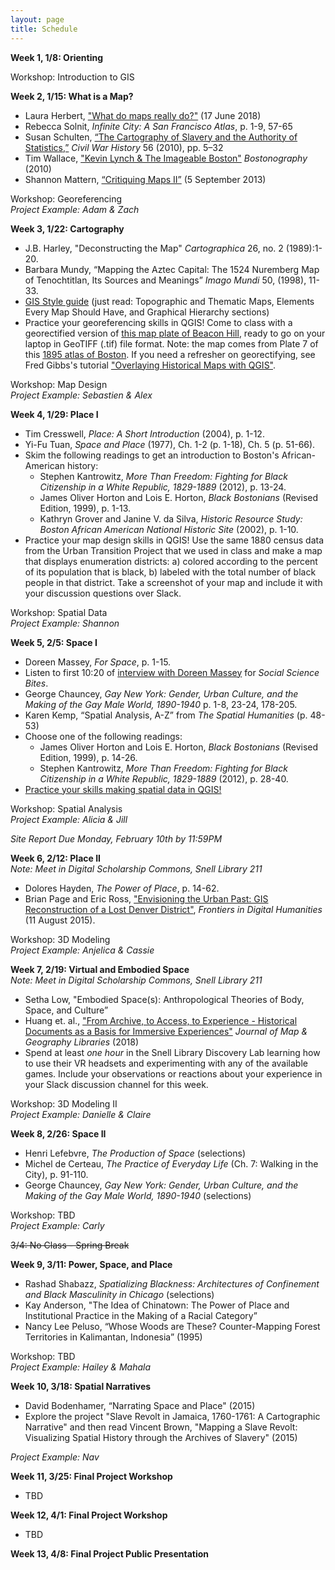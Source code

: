 ```yaml
---
layout: page
title: Schedule
---
```


**Week 1, 1/8: Orienting**

Workshop: Introduction to GIS

**Week 2, 1/15: What is a Map?**
- Laura Herbert, ["What do maps really do?"](https://www.thoughtco.com/what-do-maps-really-do-4088786) (17 June 2018)
- Rebecca Solnit, *Infinite City: A San Francisco Atlas*, p. 1-9, 57-65
- Susan Schulten, [“The Cartography of Slavery and the Authority of Statistics,”](http://www.mappingthenation.com/blog/wp-content/uploads/Cartography-of-Slavery.pdf) *Civil War History* 56 (2010), pp. 5–32
- Tim Wallace, ["Kevin Lynch & The Imageable Boston"](http://bostonography.com/2010/kevin-lynch-the-imageable-boston/) *Bostonography* (2010)
- Shannon Mattern, [“Critiquing Maps II”](https://wordsinspace.net/shannon/2013/09/05/critiquing-maps-ii/) (5 September 2013)

Workshop: Georeferencing<br>
*Project Example: Adam & Zach*

**Week 3, 1/22: Cartography**
- J.B. Harley, "Deconstructing the Map" *Cartographica* 26, no. 2 (1989):1-20.
- Barbara Mundy, “Mapping the Aztec Capital: The 1524 Nuremberg Map of Tenochtitlan, Its Sources and Meanings” *Imago Mundi* 50, (1998), 11-33. 
- [GIS Style guide](http://www.gismanual.com/style/) (just read: Topographic and Thematic Maps, Elements Every Map Should Have, and Graphical Hierarchy sections)
- Practice your georeferencing skills in QGIS! Come to class with a georectified version of [this map plate of Beacon Hill]({{site.baseurl}}/downloads/bromley-atlas-plate07-1895.tif), ready to go on your laptop in GeoTIFF (.tif) file format. Note: the map comes from Plate 7 of this [1895 atlas of Boston](https://archives.lib.state.ma.us/handle/2452/205989). If you need a refresher on georectifying, see Fred Gibbs's tutorial ["Overlaying Historical Maps with QGIS"](http://fredgibbs.net/tutorials/qgis/overlaying-historic-maps-with-qgis.html).

Workshop: Map Design<br>
*Project Example: Sebastien & Alex*

**Week 4, 1/29: Place I**
- Tim Cresswell, *Place: A Short Introduction* (2004), p. 1-12.
- Yi-Fu Tuan, *Space and Place* (1977), Ch. 1-2 (p. 1-18), Ch. 5 (p. 51-66). 
- Skim the following readings to get an introduction to Boston's African-American history:
	- Stephen Kantrowitz, *More Than Freedom: Fighting for Black Citizenship in a White Republic, 1829-1889* (2012), p. 13-24.
	- James Oliver Horton and Lois E. Horton, *Black Bostonians* (Revised Edition, 1999), p. 1-13.
	- Kathryn Grover and Janine V. da Silva, *Historic Resource Study: Boston African American National Historic Site* (2002), p. 1-10.
- Practice your map design skills in QGIS! Use the same 1880 census data from the Urban Transition Project that we used in class and make a map that displays enumeration districts: a) colored according to the percent of its population that is black, b) labeled with the total number of black people in that district. Take a screenshot of your map and include it with your discussion questions over Slack.

Workshop: Spatial Data<br>
*Project Example: Shannon*

**Week 5, 2/5: Space I**
- Doreen Massey, *For Space*, p. 1-15. 
- Listen to first 10:20 of [interview with Doreen Massey](https://www.youtube.com/watch?v=Quj4tjbTPxw) for *Social Science Bites*.
- George Chauncey, *Gay New York: Gender, Urban Culture, and the Making of the Gay Male World, 1890-1940* p. 1-8, 23-24, 178-205. 
- Karen Kemp, “Spatial Analysis, A-Z” from *The Spatial Humanities* (p. 48-53)
- Choose one of the following readings:
	- James Oliver Horton and Lois E. Horton, *Black Bostonians* (Revised Edition, 1999), p. 14-26.
	- Stephen Kantrowitz, *More Than Freedom: Fighting for Black Citizenship in a White Republic, 1829-1889* (2012), p. 28-40.
- [Practice your skills making spatial data in QGIS!]({{site.baseurl}}/week-05-homework)

Workshop: Spatial Analysis<br>
*Project Example: Alicia & Jill*

*Site Report Due Monday, February 10th by 11:59PM*

**Week 6, 2/12: Place II**<br>
*Note: Meet in Digital Scholarship Commons, Snell Library 211*
- Dolores Hayden, *The Power of Place*, p. 14-62.
- Brian Page and Eric Ross, ["Envisioning the Urban Past: GIS Reconstruction of a Lost Denver District"](https://www.frontiersin.org/articles/10.3389/fdigh.2015.00003/full), *Frontiers in Digital Humanities* (11 August 2015).

Workshop: 3D Modeling<br>
*Project Example: Anjelica & Cassie*

**Week 7, 2/19: Virtual and Embodied Space**<br>
*Note: Meet in Digital Scholarship Commons, Snell Library 211*
- Setha Low, "Embodied Space(s): Anthropological Theories of Body, Space, and Culture”
- Huang et. al., ["From Archive, to Access, to Experience - Historical Documents as a Basis for Immersive Experiences"](https://doi.org/10.1080/15420353.2018.1498427) *Journal of Map & Geography Libraries* (2018)
- Spend at least *one hour* in the Snell Library Discovery Lab learning how to use their VR headsets and experimenting with any of the available games. Include your observations or reactions about your experience in your Slack discussion channel for this week.

Workshop: 3D Modeling II<br>
*Project Example: Danielle & Claire*

**Week 8, 2/26: Space II**
- Henri Lefebvre, *The Production of Space* (selections)
- Michel de Certeau, *The Practice of Everyday Life* (Ch. 7: Walking in the City), p. 91-110.
- George Chauncey, *Gay New York: Gender, Urban Culture, and the Making of the Gay Male World, 1890-1940* (selections)

Workshop: TBD<br>
*Project Example: Carly*

~~3/4: No Class - Spring Break~~

**Week 9, 3/11: Power, Space, and Place**
- Rashad Shabazz, *Spatializing Blackness: Architectures of Confinement and Black Masculinity in Chicago* (selections)
- Kay Anderson, "The Idea of Chinatown: The Power of Place and Institutional Practice in the Making of a Racial Category”
- Nancy Lee Peluso, “Whose Woods are These? Counter-Mapping Forest Territories in Kalimantan, Indonesia” (1995)

Workshop: TBD<br>
*Project Example: Hailey & Mahala*

**Week 10, 3/18: Spatial Narratives**
- David Bodenhamer, “Narrating Space and Place" (2015)
- Explore the project "Slave Revolt in Jamaica, 1760-1761: A Cartographic Narrative" and then read Vincent Brown, "Mapping a Slave Revolt: Visualizing Spatial History through the Archives of Slavery" (2015)

*Project Example: Nav*

**Week 11, 3/25: Final Project Workshop**
- TBD

**Week 12, 4/1: Final Project Workshop**
- TBD

**Week 13, 4/8: Final Project Public Presentation**
